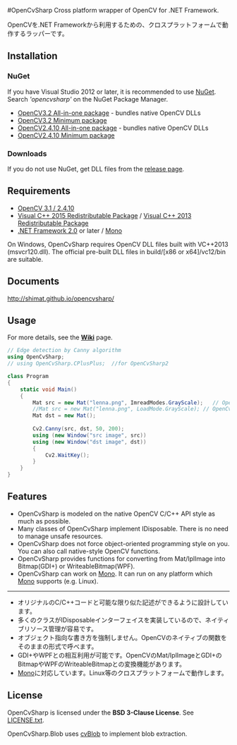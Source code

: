 #OpenCvSharp
Cross platform wrapper of OpenCV for .NET Framework.

OpenCVを.NET Frameworkから利用するための、クロスプラットフォームで動作するラッパーです。

## Installation
### NuGet
If you have Visual Studio 2012 or later, it is recommended to use [NuGet](http://www.nuget.org/). Search *'opencvsharp'* on the NuGet Package Manager.

* [OpenCV3.2 All-in-one package](https://www.nuget.org/packages/OpenCvSharp3-AnyCPU/) - bundles native OpenCV DLLs
* [OpenCV3.2 Minimum package](https://www.nuget.org/packages/OpenCvSharp3-WithoutDll/) 
* [OpenCV2.4.10 All-in-one package](https://www.nuget.org/packages/OpenCvSharp-AnyCPU/) - bundles native OpenCV DLLs
* [OpenCV2.4.10 Minimum package](https://www.nuget.org/packages/OpenCvSharp-WithoutDll/) 

### Downloads
If you do not use NuGet, get DLL files from the [release page](https://github.com/shimat/opencvsharp/releases).

## Requirements
* [OpenCV 3.1 / 2.4.10](http://opencv.org/)
* [Visual C++ 2015 Redistributable Package](https://www.microsoft.com/en-US/download/details.aspx?id=53840) / [Visual C++ 2013 Redistributable Package](http://www.microsoft.com/en-US/download/details.aspx?id=30679) 
* [.NET Framework 2.0](http://www.microsoft.com/ja-jp/download/details.aspx?id=1639) or later / [Mono](http://www.mono-project.com/Main_Page)

On Windows, OpenCvSharp requires OpenCV DLL files built with VC++2013 (msvcr120.dll). The official pre-built DLL files in build/[x86 or x64]/vc12/bin are suitable.

## Documents
http://shimat.github.io/opencvsharp/

## Usage
For more details, see the **[Wiki](https://github.com/shimat/opencvsharp/wiki)** page.

```C#
// Edge detection by Canny algorithm
using OpenCvSharp;
// using OpenCvSharp.CPlusPlus;  //for OpenCvSharp2

class Program 
{
    static void Main() 
    {
        Mat src = new Mat("lenna.png", ImreadModes.GrayScale);   // OpenCvSharp 3.x
        //Mat src = new Mat("lenna.png", LoadMode.GrayScale); // OpenCvSharp 2.4.x
        Mat dst = new Mat();
        
        Cv2.Canny(src, dst, 50, 200);
        using (new Window("src image", src)) 
        using (new Window("dst image", dst)) 
        {
            Cv2.WaitKey();
        }
    }
}
```

## Features
* OpenCvSharp is modeled on the native OpenCV C/C++ API style as much as possible.
* Many classes of OpenCvSharp implement IDisposable. There is no need to manage unsafe resources. 
* OpenCvSharp does not force object-oriented programming style on you. You can also call native-style OpenCV functions.
* OpenCvSharp provides functions for converting from Mat/IplImage into Bitmap(GDI+) or WriteableBitmap(WPF).
* OpenCvSharp can work on [Mono](http://www.mono-project.com/Main_Page). It can run on any platform which [Mono](http://www.mono-project.com/Main_Page) supports (e.g. Linux). 

-----

* オリジナルのC/C++コードと可能な限り似た記述ができるように設計しています。
* 多くのクラスがIDisposableインターフェイスを実装しているので、ネイティブリソース管理が容易です。
* オブジェクト指向な書き方を強制しません。OpenCVのネイティブの関数をそのままの形式で呼べます。
* GDI+やWPFとの相互利用が可能です。OpenCVのMat/IplImageとGDI+のBitmapやWPFのWriteableBitmapとの変換機能があります。
* [Mono](http://www.mono-project.com/Main_Page)に対応しています。Linux等のクロスプラットフォームで動作します。


## License
OpenCvSharp is licensed under the 
**BSD 3-Clause License**. See [LICENSE.txt](https://github.com/shimat/opencvsharp/blob/master/LICENSE.txt).

OpenCvSharp.Blob uses [cvBlob](https://code.google.com/p/cvblob/) to implement blob extraction.
